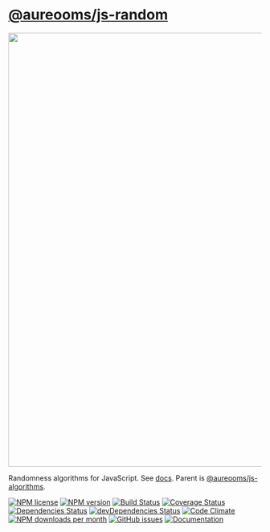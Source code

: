 [@aureooms/js-random](https://aureooms.github.io/js-random)
==

<img src="https://cdn.rawgit.com/aureooms/js-random/master/media/sketch.png" width="864">

Randomness algorithms for JavaScript.
See [docs](https://aureooms.github.io/js-random).
Parent is [@aureooms/js-algorithms](https://aureooms.github.io/js-algorithms).

[![NPM license](https://img.shields.io/npm/l/@aureooms/js-random.svg?style=flat)](https://raw.githubusercontent.com/aureooms/js-random/master/LICENSE)
[![NPM version](https://img.shields.io/npm/v/@aureooms/js-random.svg?style=flat)](https://www.npmjs.org/package/@aureooms/js-random)
[![Build Status](https://img.shields.io/travis/aureooms/js-random.svg?style=flat)](https://travis-ci.org/aureooms/js-random)
[![Coverage Status](https://img.shields.io/coveralls/aureooms/js-random.svg?style=flat)](https://coveralls.io/r/aureooms/js-random)
[![Dependencies Status](https://img.shields.io/david/aureooms/js-random.svg?style=flat)](https://david-dm.org/aureooms/js-random#info=dependencies)
[![devDependencies Status](https://img.shields.io/david/dev/aureooms/js-random.svg?style=flat)](https://david-dm.org/aureooms/js-random#info=devDependencies)
[![Code Climate](https://img.shields.io/codeclimate/github/aureooms/js-random.svg?style=flat)](https://codeclimate.com/github/aureooms/js-random)
[![NPM downloads per month](https://img.shields.io/npm/dm/@aureooms/js-random.svg?style=flat)](https://www.npmjs.org/package/@aureooms/js-random)
[![GitHub issues](https://img.shields.io/github/issues/aureooms/js-random.svg?style=flat)](https://github.com/aureooms/js-random/issues)
[![Documentation](https://aureooms.github.io/js-random/badge.svg)](https://aureooms.github.io/js-random/source.html)
